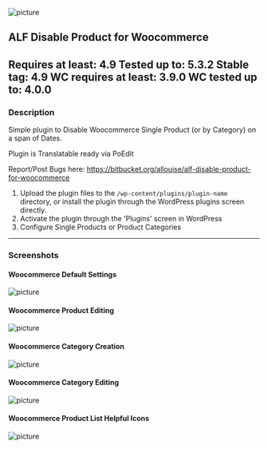 ![picture](bit_assets/banner.png)
## ALF Disable Product for Woocommerce
Requires at least: 4.9
Tested up to: 5.3.2
Stable tag: 4.9
WC requires at least: 3.9.0
WC tested up to: 4.0.0
---

### Description

Simple plugin to Disable Woocommerce Single Product (or by Category) on a span of Dates.

Plugin is Translatable ready via PoEdit

Report/Post Bugs here: https://bitbucket.org/allouise/alf-disable-product-for-woocommerce

1. Upload the plugin files to the `/wp-content/plugins/plugin-name` directory, or install the plugin through the WordPress plugins screen directly.
2. Activate the plugin through the 'Plugins' screen in WordPress
3. Configure Single Products or Product Categories

---

### Screenshots

#### Woocommerce Default Settings
![picture](bit_assets/othersettings.png)

#### Woocommerce Product Editing
![picture](bit_assets/singleeditproduct.png)

#### Woocommerce Category Creation
![picture](bit_assets/createcategory.png)

#### Woocommerce Category Editing
![picture](bit_assets/editcategory.png)

#### Woocommerce Product List Helpful Icons
![picture](bit_assets/productstatus.png)